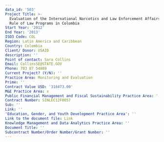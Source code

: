 ```yaml
---
data_id: '503'
Project Title: >-
  Evaluation of the International Narcotics and Law Enforcement Affairs (INL)
  Rule of Law Programs in Colombia
Start Year: '2012'
End Year: '2013'
ISO3 Code: COL
Region: Latin America and Caribbean
Country: Colombia
Client/ Donor: USAID
description: ''
Point of contact: Sara Collins
Email: CollinsSE@STATE.GOV
Phone: 703 87 54889
Current Project? (Y/N): ''
Practice Area: Monitoring and Evaluation
Prime: ''
Contract Value USD: '318473.00'
M&E Practice Area: x
Public Financial Management and Fiscal Sustainability Practice Area: ''
Contract Number: SINLEC12F0057
Sub: ''
Link: ''
'Education, Gender, and Youth Development Practice Area': ''
Link to the document file: Link
Knowledge Management and Data Analytics Practice Area: ''
Document Title: ''
Subcontract Number/Order Number/Grant Number: ''
---
```

